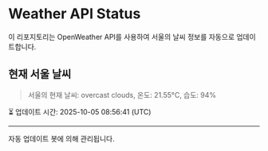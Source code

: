 
# Weather API Status

이 리포지토리는 OpenWeather API를 사용하여 서울의 날씨 정보를 자동으로 업데이트합니다.

## 현재 서울 날씨
> 서울의 현재 날씨: overcast clouds, 온도: 21.55°C, 습도: 94%

⏳ 업데이트 시간: 2025-10-05 08:56:41 (UTC)

---
자동 업데이트 봇에 의해 관리됩니다.
